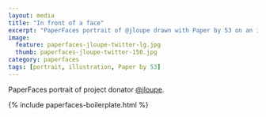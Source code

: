 ```yaml
---
layout: media
title: "In front of a face"
excerpt: "PaperFaces portrait of @jloupe drawn with Paper by 53 on an iPad."
image: 
  feature: paperfaces-jloupe-twitter-lg.jpg
  thumb: paperfaces-jloupe-twitter-150.jpg
category: paperfaces
tags: [portrait, illustration, Paper by 53]
---
```


PaperFaces portrait of project donator [@jloupe](http://twitter.com/jloupe).

{% include paperfaces-boilerplate.html %}
